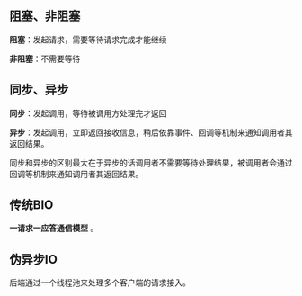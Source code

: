 ## 阻塞、非阻塞

**阻塞**：发起请求，需要等待请求完成才能继续

**非阻塞**：不需要等待



## 同步、异步

**同步**：发起调用，等待被调用方处理完才返回

**异步**：发起调用，立即返回接收信息，稍后依靠事件、回调等机制来通知调用者其返回结果。

同步和异步的区别最大在于异步的话调用者不需要等待处理结果，被调用者会通过回调等机制来通知调用者其返回结果。

## 传统BIO

**一请求一应答通信模型** 。

## 伪异步IO

后端通过一个线程池来处理多个客户端的请求接入。